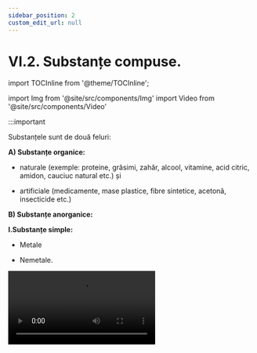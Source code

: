 ```yaml
---
sidebar_position: 2
custom_edit_url: null
---
```


# VI.2. Substanțe compuse.

import TOCInline from '@theme/TOCInline';

<TOCInline toc={toc} />




import Img from '@site/src/components/Img'
import Video from '@site/src/components/Video'

 

:::important


Substanțele sunt de două feluri: 

**A) Substanțe organice:** 

  - naturale (exemple: proteine, grăsimi, zahăr, alcool, vitamine, acid citric, amidon, cauciuc natural etc.) și 
  
  - artificiale (medicamente, mase plastice, fibre sintetice, acetonă, insecticide etc.)
  
  
**B) Substanțe anorganice:**

**I.Substanțe simple:**

- Metale
 
- Nemetale.


<Video src="https://www.youtube.com/embed/TmLzFI722-A" />


<br></br>
<br></br>

**II. Substanțe compuse(compuși chimici) care sunt:** 

- Oxizi,

- Baze,
 
- Acizi
 
- Săruri.





:::




<br></br>


## VI.2.1. Oxizii.


:::important Definiție

**Oxizii** sunt compuși binari ai oxigenului cu un element chimic (metal sau nemetal).



:::



:::important

**Formula generală: E<sub>2</sub>O<sub>n</sub>**, unde E=metal sau nemetal, n=valența elementului E.

:::


:::important


#### Clasificarea oxizilor după felul elementului:



**a) Oxizi metalici:** **M<sub>2</sub>O<sub>n</sub>** se denumesc „oxid de denumire metal”:

- Oxid de calciu: CaO

- Oxid de sodiu: Na<sub>2</sub>O

- Oxid de aluminiu: Al<sub>2</sub>O<sub>3</sub>

- Oxid de fier II: FeO

- Oxid de fier III: Fe<sub>2</sub>O<sub>3</sub>

**Valențele celor două elemente se inversează.**

Pentru oxizii metalici cu valență variabilă se indică valența metalului.




**b) Oxizii nemetalici** se denumesc folosind **prefixe** care ne arată numărul atomilor de oxigen din componența lor sau a atomilor nemetalelor mai mare de unu:

- **Mon**oxid de carbon: CO

- **Di**oxid de carbon: CO<sub>2</sub>

- **Tri**oxid de sulf: SO<sub>3</sub>

- **Tri**oxid de **di**azot: N<sub>2</sub>O<sub>3</sub>

- **Penta**oxid de **di**fosfor: P<sub>2</sub>O<sub>5</sub>

- **Hepta**oxid de **di**iod: I<sub>2</sub>O<sub>7</sub>






:::







<Video src="https://www.youtube.com/embed/hMFjdC3orus" />




<br></br>



:::caution Temă

**1.** Scrie formula următorilor oxizi și ce fel de oxid este (metalic/nemetalic):

a)	Oxid de magneziu

b)	Pentaoxid de diazot

c)	Oxid de potasiu

d)	Dioxid de sulf

:::


:::caution Temă

**2.** Scrie denumirea următorilor oxizi și ce fel de oxizi sunt:

a)	Cl<sub>2</sub>O<sub>7</sub>

b)	P<sub>2</sub>O<sub>3</sub>

c)	Ag<sub>2</sub>O

d)	CuO





:::








<br></br>


## VI.2.2. Bazele.

:::important Definiție


**Bazele (hidroxizii)** sunt substanțe compuse dintr-un ion metalic și una sau mai multe grupări hidroxid.


:::



:::important

**Formula generală: M(OH)<sub>n</sub>**, unde M=metal și n=valența metalului

:::


:::important


**Denumirea bazelor:** „hidroxid de denumire metal”

- Hidroxid de mercur: Hg(OH)<sub>2</sub>

- Hidroxid de calciu: Ca(OH)<sub>2</sub>

- Hidroxid de fier III: Fe(OH)<sub>3</sub>






:::


<Video src="https://www.youtube.com/embed/bSHkNOpq-bE" />



<br></br>


<Video src="https://www.youtube.com/embed/vJvUmz7gOF8" />



<br></br>


:::caution Temă

1) Scrie formula următorilor hidroxizi:

a) Hidroxid de magneziu

b) Hidroxid de sodiu

c) Hidroxid de zinc

d) Hidroxid de aluminiu




:::



:::caution Temă

2) Scrie denumirea următorilor hidroxizi:

a) KOH

b) Mg(OH)<sub>2</sub>

c) Cu(OH)<sub>2</sub>

d) Fe(OH)<sub>2</sub>


:::



<br></br>




## VI.2.3. Acizii.

:::important Definiție


**Acizii** sunt substanțe compuse care conțin hidrogen și un radical acid (nemetal sau grupare de nemetal cu oxigenul).


:::



:::important


#### Clasificarea acizilor:
 
**A) Hidracizii** sunt acizii formați din hidrogen și un nemetal. Denumirea lor se realizează astfel: „acid denumire nemetal**-hidric**”

- Acid clor**hidric**: HCl

- Acid fluor**hidric**: HF

- Acid sulf**hidric**:  H<sub>2</sub>S


**B) Oxiacizii** sunt acizii formați din hidrogen și un radical acid (care conține un nemetal și oxigen). 

Denumirea lor se realizează astfel: 

- „acid denumire nemetal**-ic**” la cei în care nemetalul are valență superioară.

  - Acid azot**ic**: HNO<sub>3</sub>

  - Acid carbon**ic**: H<sub>2</sub>CO<sub>3</sub>

  - Acid sulfur**ic**: H<sub>2</sub>SO<sub>4</sub>

  - Acid fosfor**ic**: H<sub>3</sub>PO<sub>4</sub>


- „acid denumire nemetal**-os**” la cei în care nemetalul are valență inferioară.

  - Acid azot**os**:  HNO<sub>2</sub>
  
  - Acid sulfur**os**: H<sub>2</sub>SO<sub>3</sub>
  
  - Acid fosfor**os**: H<sub>3</sub>PO<sub>3</sub>





  
:::


<Video src="https://www.youtube.com/embed/0nlcO7_iiMw" />


<br></br>



<Video src="https://www.youtube.com/embed/ecjRGKWsxBE" />


<br></br>

:::caution Temă

1) Scrie formula următorilor acizi și spune felul acidului (hidracid/oxiacid):


a)acid iodhidric
  
b) acid sulfuric




:::


:::caution Temă

2) Scrie denumirea următorilor acizi și spune felul acidului (hidracid/oxiacid):

a) HBr

b) H<sub>2</sub>S

c) H<sub>2</sub>CO<sub>3</sub>

d) H<sub>3</sub>PO<sub>4</sub>



:::





<br></br>




## VI.2.4. Sărurile.





:::important Definiție


**Sărurile** sunt substanțe compuse care conțin un metal și un radical acid (nemetal sau grupare de nemetal cu oxigen).


:::



:::important

**Clasificarea sărurilor :**

**A) Săruri provenite de la hidracizi** prin înlocuirea hidrogenului cu un metal.

Denumirea lor „denumire nemetal**-ură** de denumire metal”

- Brom**ură** de calciu : CaBr<sub>2</sub>

- Sulf**ură** de aluminiu : Al<sub>2</sub>S<sub>3</sub>


**B) Săruri provenite de la oxiacizi** prin înlocuirea hidrogenului cu un metal.

Denumirea lor „denumire nemetal**-at** de denumire metal” pentru sărurile provenite de la oxiacizi în care nemetalul are valența superioară.


- Sulf**at** de calciu: CaSO<sub>4</sub>

- Azot**at** de mercur: Hg(NO<sub>3</sub>)<sub>2</sub>

- Carbon**at** de sodiu: Na<sub>2</sub>CO<sub>3</sub>

- Fosf**at** de zinc: Zn<sub>3</sub>(PO<sub>4</sub>)<sub>2</sub>



Denumirea lor „denumire nemetal-**it** de denumire metal” pentru sărurile provenite de la oxiacizi în care nemetalul are valența inferioară.

- Sulf**it** de calciu: CaSO<sub>3</sub>

- Azot**it** de mercur: Hg(NO<sub>2</sub>)<sub>2</sub>

- Fosf**it** de zinc: Zn<sub>3</sub>(PO<sub>3</sub>)<sub>2</sub>





:::




<Video src="https://www.youtube.com/embed/l4TMt19t2PE" />


<br></br>
<br></br>



:::important

**Clasificarea sărurilor acide (după numărul atomilor de hidrogen înlocuiţi de metal)**

**A. Săruri neutre (atomul/atomii de hidrogen au fost înlocuiţi integral de atomi ai metalelor)**

**Exemple:**

Clorura de sodiu (NaCl) => provenită prin înlocuirea atomului de hidrogen din acidul clorhidric (HCl)

Sulfatul de sodiu (Na<sub>2</sub>SO<sub>4</sub>) => provenit prin înlocuirea celor 2 atomi de hidrogen din acidul sulfuric (H<sub>2</sub>SO<sub>4</sub>)


**B. Săruri acide (atomul/atomii de hidrogen au fost înlocuiţi doar parţial de atomi ai metalelor)**

- **B1. Săruri acide provenite de la acizii dibazici** (ce conţin 2 atomi de hidrogen) 

  - Exemplu: Bicarbonat de sodiu (numit şi "Carbonat acid de sodiu"): NaHCO<sub>3</sub> => provenit de la acidul carbonic H<sub>2</sub>CO<sub>3</sub>  


- **B2. Săruri acide provenite de la acizii tribazici** (ce conţin 3 atomi de hidrogen)

  - Exemplu: Fosfat biacid de sodiu: NaH<sub>2</sub>PO<sub>4</sub> => provenit de la acidul fosforic H<sub>3</sub>PO<sub>4</sub>
  
  - Exemplu: Fosfat acid de sodiu: Na<sub>2</sub>HPO<sub>4</sub> => provenit de la acidul fosforic H<sub>3</sub>PO<sub>4</sub>


:::


<Video src="https://www.youtube.com/embed/-SPp7Knm7YQ" />


<br></br>
<br></br>



:::caution Temă

1) Scrie formula următoarelor săruri și spune felul lor, adică provenite de la un hidracid/oxiacid:

a) iodură de zinc  

b) fosfat de calciu



:::



:::caution Temă

2)Scrie denumirea următoarelor săruri și spune felul lor:

a) KBr

b) Na<sub>2</sub>S

c) Ag<sub>2</sub>CO<sub>3</sub>

d) AlPO<sub>4</sub>




:::




<br></br>

<br></br>








